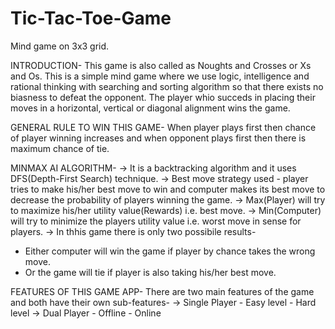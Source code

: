 # Tic-Tac-Toe-Game
Mind game on 3x3 grid.
    
    
INTRODUCTION-
This game is also called as Noughts and Crosses or Xs and Os. This is a simple mind game where we use logic, intelligence and rational thinking with searching and sorting algorithm so that there exists no
biasness to defeat the opponent. The player whio succeds in placing their moves in a horizontal, vertical or diagonal alignment wins the game.

GENERAL RULE TO WIN THIS GAME-
When player plays first then chance of player winning increases and when opponent plays first then there is maximum chance of tie.

MINMAX AI ALGORITHM-
-> It is a backtracking algorithm and it uses DFS(Depth-First Search) technique.
-> Best move strategy used - player tries to make his/her best move to win and computer makes its best move to decrease the probability of players winning the game.
-> Max(Player) will try to maximize his/her utility value(Rewards) i.e. best move.
-> Min(Computer) will try to minimize the players utility value i.e. worst move in sense for players.
-> In thhis game there is only two possibile results-
   - Either computer will win the game if player by chance takes the wrong move.
   - Or the game will tie if player is also taking his/her best move.
   
   
FEATURES OF THIS GAME APP-
There are two main features of the game and both have their own sub-features-
  -> Single Player
     - Easy level
     - Hard level
  -> Dual Player
     - Offline
     - Online
